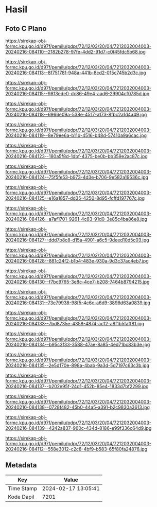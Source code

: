 # Hasil

## Foto C Plano

https://sirekap-obj-formc.kpu.go.id/d97f/pemilu/pdpr/72/12/03/20/04/7212032004003-20240216-084110--2182b278-97fe-4dd2-91d7-c0f45fdc5b68.jpg

https://sirekap-obj-formc.kpu.go.id/d97f/pemilu/pdpr/72/12/03/20/04/7212032004003-20240216-084113--8f75178f-948a-441b-8cd2-015c745b2d3c.jpg

https://sirekap-obj-formc.kpu.go.id/d97f/pemilu/pdpr/72/12/03/20/04/7212032004003-20240216-084115--9813ede0-dc86-49e4-aad6-29904cf0785d.jpg

https://sirekap-obj-formc.kpu.go.id/d97f/pemilu/pdpr/72/12/03/20/04/7212032004003-20240216-084118--6966e09a-538e-4517-a173-8fbc2a1d4a49.jpg

https://sirekap-obj-formc.kpu.go.id/d97f/pemilu/pdpr/72/12/03/20/04/7212032004003-20240216-084119--8e79ee6a-b11b-4516-b48d-57410a9a6cac.jpg

https://sirekap-obj-formc.kpu.go.id/d97f/pemilu/pdpr/72/12/03/20/04/7212032004003-20240216-084123--180a5f8d-1dbf-4375-be0b-bb359e2ac87c.jpg

https://sirekap-obj-formc.kpu.go.id/d97f/pemilu/pdpr/72/12/03/20/04/7212032004003-20240216-084124--75f5fe53-b973-4d3e-b706-9e582a19536c.jpg

https://sirekap-obj-formc.kpu.go.id/d97f/pemilu/pdpr/72/12/03/20/04/7212032004003-20240216-084125--e16a1857-dd35-4250-8d95-fcffd197767c.jpg

https://sirekap-obj-formc.kpu.go.id/d97f/pemilu/pdpr/72/12/03/20/04/7212032004003-20240216-084126--a7af1701-9261-4c83-91d0-3e85c4ba86e8.jpg

https://sirekap-obj-formc.kpu.go.id/d97f/pemilu/pdpr/72/12/03/20/04/7212032004003-20240216-084127--ddd7b8c8-d15a-4901-a6c5-9deed10d5c03.jpg

https://sirekap-obj-formc.kpu.go.id/d97f/pemilu/pdpr/72/12/03/20/04/7212032004003-20240216-084128--881c24f2-b1b4-483e-930a-9d3c37ac4eb7.jpg

https://sirekap-obj-formc.kpu.go.id/d97f/pemilu/pdpr/72/12/03/20/04/7212032004003-20240216-084130--f7bc9765-3e8c-4ce7-b208-7464b8794215.jpg

https://sirekap-obj-formc.kpu.go.id/d97f/pemilu/pdpr/72/12/03/20/04/7212032004003-20240216-084131--73e79938-98f5-4c6c-a6d9-3896d63a0839.jpg

https://sirekap-obj-formc.kpu.go.id/d97f/pemilu/pdpr/72/12/03/20/04/7212032004003-20240216-084133--7bd8735e-4358-4874-ac12-a8f1b5faff81.jpg

https://sirekap-obj-formc.kpu.go.id/d97f/pemilu/pdpr/72/12/03/20/04/7212032004003-20240216-084134--b95c3f33-3588-47ae-8a85-4ed71bc83b3e.jpg

https://sirekap-obj-formc.kpu.go.id/d97f/pemilu/pdpr/72/12/03/20/04/7212032004003-20240216-084135--2e5d170e-898a-4bab-9a3d-5d7197c63c3b.jpg

https://sirekap-obj-formc.kpu.go.id/d97f/pemilu/pdpr/72/12/03/20/04/7212032004003-20240216-084137--b202e95f-24d1-452b-85e4-1833d7bf2299.jpg

https://sirekap-obj-formc.kpu.go.id/d97f/pemilu/pdpr/72/12/03/20/04/7212032004003-20240216-084138--0728f482-45b0-44a5-a391-b2c9830a3613.jpg

https://sirekap-obj-formc.kpu.go.id/d97f/pemilu/pdpr/72/12/03/20/04/7212032004003-20240216-084139--4242a837-960c-434d-8186-e99f336c64d9.jpg

https://sirekap-obj-formc.kpu.go.id/d97f/pemilu/pdpr/72/12/03/20/04/7212032004003-20240216-084112--558e3012-c2c8-4bf9-b583-65f80fa24876.jpg


## Metadata

| Key        | Value               |
| ---------- | ------------------- |
| Time Stamp | 2024-02-17 13:05:41 |
| Kode Dapil | 7201                |



